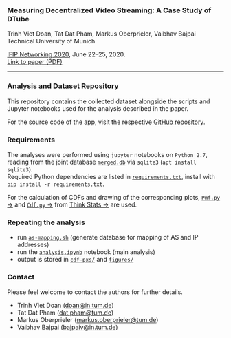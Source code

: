 ### Measuring Decentralized Video Streaming: A Case Study of DTube

Trinh Viet Doan, Tat Dat Pham, Markus Oberprieler, Vaibhav Bajpai  
Technical University of Munich


[IFIP Networking 2020](https://networking.ifip.org/2020/), June 22&ndash;25, 2020.  
[Link to paper (PDF)](http://dl.ifip.org/db/conf/networking/networking2020/1570619852.pdf)

---

### Analysis and Dataset Repository

This repository contains the collected dataset alongside the scripts and Jupyter notebooks used for the analysis described in the paper.

For the source code of the app, visit the respective [GitHub repository](https://github.com/tv-doan/ifip-net-2020-app).

### Requirements

The analyses were performed using `jupyter` notebooks on `Python 2.7`, reading from the joint database [`merged.db`](https://github.com/tv-doan/ifip-net-2020-analysis/blob/master/merged.db) via `sqlite3` (`apt install sqlite3`).  
Required Python dependencies are listed in [`requirements.txt`](https://github.com/tv-doan/ifip-net-2020-analysis/blob/master/requirements.txt), install with `pip install -r requirements.txt`.

For the calculation of CDFs and drawing of the corresponding plots, [`Pmf.py` &rarr;](http://greenteapress.com/thinkstats/Pmf.py) and [`Cdf.py` &rarr;](http://greenteapress.com/thinkstats/Cdf.py) from [Think Stats &rarr;](https://greenteapress.com/wp/think-stats-2e/) are used. 

### Repeating the analysis
- run [`as-mapping.sh`](https://github.com/tv-doan/ifip-net-2020-analysis/blob/master/as-mapping.sh) (generate database for mapping of AS and IP addresses)
- run the [`analysis.ipynb`](https://github.com/tv-doan/ifip-net-2020-analysis/blob/master/analysis.ipynb) notebook (main analysis)
- output is stored in [`cdf-pxs/`](https://github.com/tv-doan/ifip-net-2020-analysis/tree/master/cdf-pxs) and [`figures/`](https://github.com/tv-doan/ifip-net-2020-analysis/tree/master/figures)

### Contact

Please feel welcome to contact the authors for further details.

- Trinh Viet Doan (<doan@in.tum.de>)
- Tat Dat Pham (<dat.pham@tum.de>)
- Markus Oberprieler (<markus.oberprieler@tum.de>)
- Vaibhav Bajpai (<bajpaiv@in.tum.de>)
